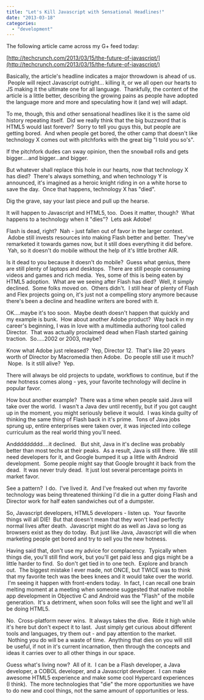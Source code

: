 ```yaml
---
title: "Let's Kill Javascript with Sensational Headlines!"
date: "2013-03-18"
categories: 
  - "development"
---
```


The following article came across my G+ feed today:

[http://techcrunch.com/2013/03/15/the-future-of-javascript/](http://techcrunch.com/2013/03/15/the-future-of-javascript/)

Basically, the article's headline indicates a major throwdown is ahead of us.  People will reject Javascript outright... killing it, or we all open our hearts to JS making it the ultimate one for all language.  Thankfully, the content of the article is a little better, describing the growing pains as people have adopted the language more and more and speculating how it (and we) will adapt.

To me, though, this and other sensational headlines like it is the same old history repeating itself.  Did we really think that the big buzzword that is HTML5 would last forever?  Sorry to tell you guys this, but people are getting bored.  And when people get bored, the other camp that doesn't like technology X comes out with pitchforks with the great big "I told you so's".

If the pitchfork dudes can sway opinion, then the snowball rolls and gets bigger....and bigger...and bigger.

But whatever shall replace this hole in our hearts, now that technology X has died?  There's always something, and when technology Y is announced, it's imagined as a heroic knight riding in on a white horse to save the day.  Once that happens, technology X has "died".

Dig the grave, say your last piece and pull up the hearse.

It will happen to Javascript and HTML5, too.  Does it matter, though?  What happens to a technology when it "dies"?  Lets ask Adobe!

Flash is dead, right?  Nah - just fallen out of favor in the larger context.  Adobe still invests resources into making Flash better and better.  They've remarketed it towards games now, but it still does everything it did before.  Yah, so it doesn't do mobile without the help of it's little brother AIR.

Is it dead to you because it doesn't do mobile?  Guess what genius, there are still plenty of laptops and desktops.  There are still people consuming videos and games and rich media.  Yes, some of this is being eaten by HTML5 adoption.  What are we seeing after Flash has died?  Well, it simply declined.  Some folks moved on.  Others didn't.  I still hear of plenty of Flash and Flex projects going on, it's just not a compelling story anymore because there's been a decline and headline writers are bored with it.

OK....maybe it's too soon.  Maybe death doesn't happen that quickly and my example is bunk.  How about another Adobe product?  Way back in my career's beginning, I was in love with a multimedia authoring tool called Director.  That was actually proclaimed dead when Flash started gaining traction.  So.....2002 or 2003, maybe?

Know what Adobe just released?  Yep, Director 12.  That's like 20 years worth of Director by Macromedia then Adobe.  Do people still use it much?  Nope.  Is it still alive?  Yep.

There will always be old projects to update, workflows to continue, but if the new hotness comes along - yes, your favorite technology will decline in popular favor.

How bout another example?  There was a time when people said Java will take over the world.  I wasn't a Java dev until recently, but if you got caught up in the moment, you might seriously believe it would.  I was kinda guilty of thinking the same thing of Flash back in it's prime.  Tons of Java jobs sprung up, entire enterprises were taken over, it was injected into college curriculum as the real world thing you'll need.

Anddddddddd....it declined.   But shit, Java in it's decline was probably better than most techs at their peaks.  As a result, Java is still there.  We still need developers for it, and Google bumped it up a little with Android development.  Some people might say that Google brought it back from the dead.  It was never truly dead.  It just lost several percentage points in market favor.

See a pattern?  I do.  I've lived it.  And I've freaked out when my favorite technology was being threatened thinking I'd die in a gutter doing Flash and Director work for half eaten sandwiches out of a dumpster.

So, Javascript developers, HTML5 developers - listen up.  Your favorite things will all DIE!  But that doesn't mean that they won't lead perfectly normal lives after death.  Javascript might do as well as Java so long as browsers exist as they do today.  But just like Java, Javascript will die when marketing people get bored and try to sell you the new hotness.

Having said that, don't use my advice for complacency.  Typically when things die, you'll still find work, but you'll get paid less and gigs might be a little harder to find.  So don't get tied in to one tech.  Explore and branch out.  The biggest mistake I ever made, not ONCE, but TWICE was to think that my favorite tech was the bees knees and it would take over the world.  I'm seeing it happen with front-enders today.  In fact, I can recall one brain melting moment at a meeting when someone suggested that native mobile app development in Objective C and Android was the "Flash" of the mobile generation.  It's a detriment, when soon folks will see the light and we'll all be doing HTML5.

No.  Cross-platform never wins.  It always takes the dive.  Ride it high while it's here but don't expect it to last.  Just simply get curious about different tools and languages, try them out - and pay attention to the market.  Nothing you do will be a waste of time.  Anything that dies on you will still be useful, if not in it's current incarnation, then through the concepts and ideas it carries over to all other things in our space.

Guess what's living now?  All of it.  I can be a Flash developer, a Java developer, a COBOL developer, and a Javascript developer.  I can make awesome HTML5 experience and make some cool Hypercard experiences (I think).  The more technologies that "die" the more opportunities we have to do new and cool things, not the same amount of opportunities or less.
